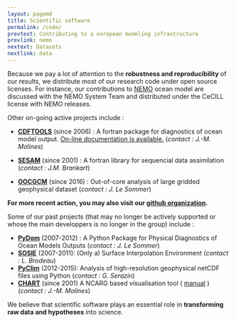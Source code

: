 ```yaml
---
layout: pagemd
title: Scientific software
permalink: /code/
prevtext: Contributing to a european modeling infrastructure
prevlink: nemo
nextext: Datasets
nextlink: data
---
```



Because we pay a lot of attention to the **robustness and reproducibility** of our results, we distribute most of our research code under open source licenses. For instance, our contributions to [NEMO](http://meom-group.github.io/nemo/) ocean model are discussed with the NEMO System Team and distributed under the CeCILL license with NEMO releases. 

Other on-going active projects include : 


- **[CDFTOOLS](https://github.com/meom-group/CDFTOOLS)** (since 2006) : A fortran package for diagnostics of ocean model output. [On-line documentation is available.](http://meom-group.github.io/DOC/CDFTOOLS/) (*contact : J.-M. Molines*)

- **[SESAM](http://lgge.osug.fr/meom/Outils/SESAM/sesam.html)** (since 2001) : A fortran library for sequencial data assimilation (*contact : J.M. Brankart*)

- **[OOCGCM](http://oocgcm.readthedocs.io/)** (since 2016) : Out-of-core analysis of large gridded geophysical dataset (*contact : J. Le Sommer*)

**For more recent action, you may also visit our [github organization](https://github.com/meom-group).** 

Some of our past projects (that may no longer be actively supported or whose the main developpers is no longer in the group) include : 

 - **[PyDom](http://servforge.legi.grenoble-inp.fr/projects/PyDom)** (2007-2012) :  A Python Package for Physical Diagnostics of Ocean Models Outputs (*contact : J. Le Sommer*) 
 - **[SOSIE](http://sosie.sourceforge.net/)** (2007-2011): (Only a) Surface Interpolation Environment (*contact : L. Brodeau*)
 - **[PyClim](http://servforge.legi.grenoble-inp.fr/projects/soft-pyclim)** (2012-2015): Analysis of high-resolution geophysical netCDF files using Python (*contact : G. Serazin*) 
 - **[CHART](https://github.com/meom-group/CHART_COUPE)** (since 2001) A NCARG based visualisation tool ( [manual](https://meom-group.github.io/CHART_COUPE_DOC/) ) (*contact : J.-M. Molines*)

We believe that scientific software plays an essential role in **transforming raw data and hypotheses** into science.

